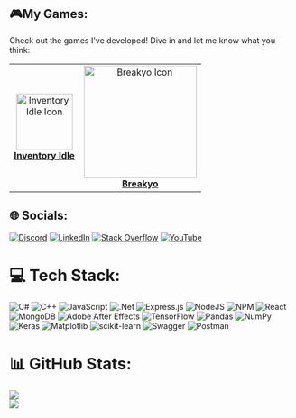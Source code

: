 ## 🎮My Games:
Check out the games I've developed! Dive in and let me know what you think:

<table>
  <tr>
    <td align="center">
      <img src="https://i.imgur.com/CaWIoOA.png" width="100" alt="Inventory Idle Icon"><br>
      <a href="https://play.google.com/store/apps/details?id=com.extedcoud.invntoryidle&hl=en&gl=US"><b>Inventory Idle</b></a>
    </td>
    <td align="center">
      <img src="https://i.imgur.com/6tBTwlf.jpeg" width="200" alt="Breakyo Icon"><br>
      <a href="https://store.steampowered.com/app/1997910/Breakyo/"><b>Breakyo</b></a>
    </td>
  </tr>
</table>


## 🌐 Socials:
[![Discord](https://img.shields.io/badge/Discord-%237289DA.svg?logo=discord&logoColor=white)](https://discord.gg/https://discord.com/invite/zZeQUXUtFQ) [![LinkedIn](https://img.shields.io/badge/LinkedIn-%230077B5.svg?logo=linkedin&logoColor=white)](https://linkedin.com/in/https://www.linkedin.com/in/rudransh-shinghal-484b78281?utm_source=share&utm_campaign=share_via&utm_content=profile&utm_medium=android_app) [![Stack Overflow](https://img.shields.io/badge/-Stackoverflow-FE7A16?logo=stack-overflow&logoColor=white)](https://stackoverflow.com/users/23585092) [![YouTube](https://img.shields.io/badge/YouTube-%23FF0000.svg?logo=YouTube&logoColor=white)](https://youtube.com/@https://youtube.com/@trufanzi9581?feature=shared) 

# 💻 Tech Stack:
![C#](https://img.shields.io/badge/c%23-%23239120.svg?style=flat&logo=csharp&logoColor=white) ![C++](https://img.shields.io/badge/c++-%2300599C.svg?style=flat&logo=c%2B%2B&logoColor=white) ![JavaScript](https://img.shields.io/badge/javascript-%23323330.svg?style=flat&logo=javascript&logoColor=%23F7DF1E) ![.Net](https://img.shields.io/badge/.NET-5C2D91?style=flat&logo=.net&logoColor=white) ![Express.js](https://img.shields.io/badge/express.js-%23404d59.svg?style=flat&logo=express&logoColor=%2361DAFB) ![NodeJS](https://img.shields.io/badge/node.js-6DA55F?style=flat&logo=node.js&logoColor=white) ![NPM](https://img.shields.io/badge/NPM-%23CB3837.svg?style=flat&logo=npm&logoColor=white) ![React](https://img.shields.io/badge/react-%2320232a.svg?style=flat&logo=react&logoColor=%2361DAFB) ![MongoDB](https://img.shields.io/badge/MongoDB-%234ea94b.svg?style=flat&logo=mongodb&logoColor=white) ![Adobe After Effects](https://img.shields.io/badge/Adobe%20After%20Effects-9999FF.svg?style=flat&logo=Adobe%20After%20Effects&logoColor=white) ![TensorFlow](https://img.shields.io/badge/TensorFlow-%23FF6F00.svg?style=flat&logo=TensorFlow&logoColor=white) ![Pandas](https://img.shields.io/badge/pandas-%23150458.svg?style=flat&logo=pandas&logoColor=white) ![NumPy](https://img.shields.io/badge/numpy-%23013243.svg?style=flat&logo=numpy&logoColor=white) ![Keras](https://img.shields.io/badge/Keras-%23D00000.svg?style=flat&logo=Keras&logoColor=white) ![Matplotlib](https://img.shields.io/badge/Matplotlib-%23ffffff.svg?style=flat&logo=Matplotlib&logoColor=black) ![scikit-learn](https://img.shields.io/badge/scikit--learn-%23F7931E.svg?style=flat&logo=scikit-learn&logoColor=white) ![Swagger](https://img.shields.io/badge/-Swagger-%23Clojure?style=flat&logo=swagger&logoColor=white) ![Postman](https://img.shields.io/badge/Postman-FF6C37?style=flat&logo=postman&logoColor=white)
# 📊 GitHub Stats:
![](https://komarev.com/ghpvc/?username=extedcouD&color=dc143c)<br/>
![](https://github-readme-stats.vercel.app/api?username=extedcouD&theme=midnight-purple&hide_border=false&include_all_commits=true&count_private=true)<br/>


<!-- Proudly created with GPRM ( https://gprm.itsvg.in ) -->
